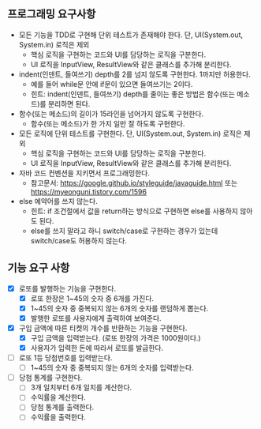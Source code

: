 ## 프로그래밍 요구사항
- 모든 기능을 TDD로 구현해 단위 테스트가 존재해야 한다. 단, UI(System.out, System.in) 로직은 제외
  - 핵심 로직을 구현하는 코드와 UI를 담당하는 로직을 구분한다.
  - UI 로직을 InputView, ResultView와 같은 클래스를 추가해 분리한다.
- indent(인덴트, 들여쓰기) depth를 2를 넘지 않도록 구현한다. 1까지만 허용한다.
  - 예를 들어 while문 안에 if문이 있으면 들여쓰기는 2이다.
  - 힌트: indent(인덴트, 들여쓰기) depth를 줄이는 좋은 방법은 함수(또는 메소드)를 분리하면 된다.
- 함수(또는 메소드)의 길이가 15라인을 넘어가지 않도록 구현한다.
  - 함수(또는 메소드)가 한 가지 일만 잘 하도록 구현한다.
- 모든 로직에 단위 테스트를 구현한다. 단, UI(System.out, System.in) 로직은 제외
  - 핵심 로직을 구현하는 코드와 UI를 담당하는 로직을 구분한다.
  - UI 로직을 InputView, ResultView와 같은 클래스를 추가해 분리한다.
- 자바 코드 컨벤션을 지키면서 프로그래밍한다.
  - 참고문서: https://google.github.io/styleguide/javaguide.html 또는 https://myeonguni.tistory.com/1596
- else 예약어를 쓰지 않는다.
  - 힌트: if 조건절에서 값을 return하는 방식으로 구현하면 else를 사용하지 않아도 된다.
  - else를 쓰지 말라고 하니 switch/case로 구현하는 경우가 있는데 switch/case도 허용하지 않는다.

## 기능 요구 사항
- [x] 로또를 발행하는 기능을 구현한다.
  - [x] 로또 한장은 1~45의 숫자 중 6개를 가진다.
  - [x] 1~45의 숫자 중 중복되지 않는 6개의 숫자를 랜덤하게 뽑는다.
  - [x] 발행한 로또를 사용자에게 출력하여 보여준다.
- [x] 구입 금액에 따른 티켓의 개수를 반환하는 기능을 구현한다.
  - [x] 구입 금액을 입력받는다. (로또 한장의 가격은 1000원이다.)
  - [x] 사용자가 입력한 돈에 따라서 로또를 발급한다.
- [ ] 로또 1등 당첨번호를 입력받는다.
  - [ ] 1~45의 숫자 중 중복되지 않는 6개의 숫자를 입력받는다.
- [ ] 당첨 통계를 구현한다.
  - [ ] 3개 일치부터 6개 일치를 계산한다.
  - [ ] 수익률을 계산한다.
  - [ ] 당첨 통계를 출력한다.
  - [ ] 수익률을 출력한다.
